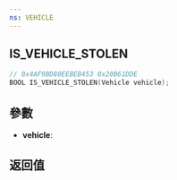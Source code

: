 ```yaml
---
ns: VEHICLE
---
```

## IS_VEHICLE_STOLEN

```c
// 0x4AF9BD80EEBEB453 0x20B61DDE
BOOL IS_VEHICLE_STOLEN(Vehicle vehicle);
```


## 參數
* **vehicle**: 

## 返回值
